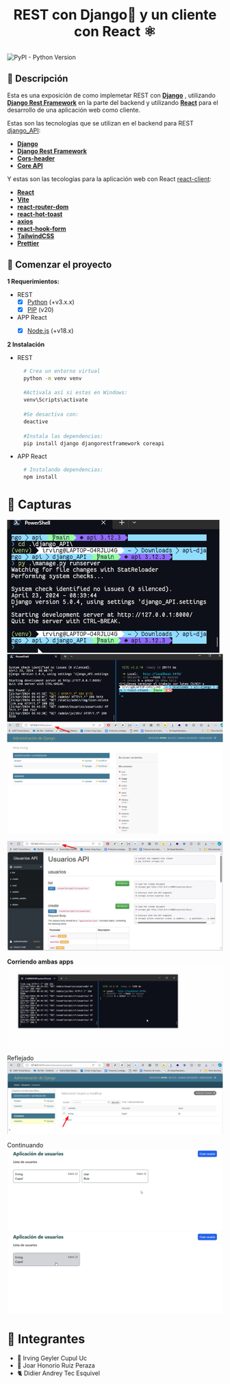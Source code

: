 <div align="center">
  <p style="font-size:32px;font-weight:bold;">
    <b>
      REST con Django🐍 y un cliente con React ⚛
    </b>
  </p>
</div>

![PyPI - Python Version](https://img.shields.io/pypi/pyversions/Django)


</div>

## 🐍 Descripción

Esta es una exposición de como implemetar REST con [**Django**](https://www.djangoproject.com) , utilizando [**Django Rest Framework**](https://www.django-rest-framework.org/) en la parte del backend y utilizando [**React**](https://es.react.dev/) para el desarrollo de una aplicación web como cliente.

Estas son las tecnologías que se utilizan en el backend para REST [django_API](django_API/):


- [**Django**](https://www.djangoproject.com)
- [**Django Rest Framework**](https://www.django-rest-framework.org/)
- [**Cors-header**](https://pypi.org/project/django-cors-headers/)
- [**Core API**](https://pypi.org/project/coreapi/)

Y estas son las tecologías para la aplicación web con React [react-client](react-client/):
- [**React**](https://es.react.dev/)
- [**Vite**](https://vitejs.dev/)
- [**react-router-dom**](https://www.npmjs.com/package/react-router-dom)
- [**react-hot-toast**](https://www.npmjs.com/package/react-hot-toast)
- [**axios**](https://www.npmjs.com/package/axios)
- [**react-hook-form**](https://www.npmjs.com/package/react-hook-form)
- [**TailwindCSS**](https://tailwindcss.com)
- [**Prettier**](https://prettier.io) 




## 🚀 Comenzar el proyecto

**1 Requerimientos:**

- REST
  - [x] [Python](https://www.python.org/) (+v3.x.x)
  - [x] [PIP](https://pypi.org/project/pip/) (v20)
- APP React
  - [x] [Node.js](https://nodejs.org) (+v18.x)
  

**2 Instalación**

- REST
  ```bash
    # Crea un entorno virtual
    python -m venv venv

    #Activala así si estas en Windows:
    venv\Scripts\activate

    #Se desactiva con:
    deactive

    #Instala las dependencias:
    pip install django djangorestframework coreapi
  ```
- APP React
  ```bash
    # Instalando dependencias:
    npm install
  ```

# 📸 Capturas
![runServer](capturas/runServer.gif)
![runClient](capturas/runClient.gif)
![Admin](capturas/admin-django.png)

![Docs](capturas/docs.webp)

**Corriendo ambas apps**
![Agregar](capturas/agregarUser.gif)

Reflejado
![AgregarAdmin](capturas/create-user.png)

Continuando
![eliminar](capturas/eliminarUser.gif)
![update](capturas/updateUser.gif)

# 👥 Integrantes
- 🐉 Irving Geyler Cupul Uc
- 👾 Joar Honorio Ruiz Peraza
- 🐈 Didier Andrey Tec Esquivel